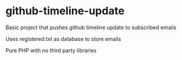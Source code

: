 # github-timeline-update
Basic project that pushes github timeline update to subscribed emails

Uses registered.txt as database to store emails

Pure PHP with no third party libraries
